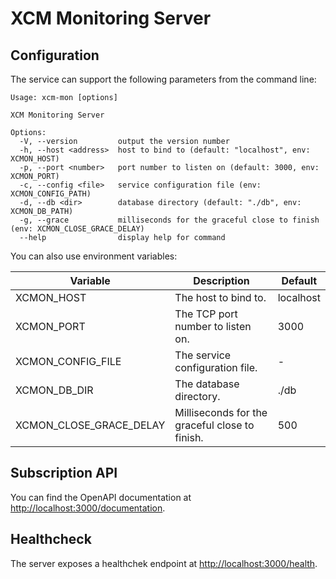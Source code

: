 # XCM Monitoring Server

## Configuration

The service can support the following parameters from the command line:

```
Usage: xcm-mon [options]

XCM Monitoring Server

Options:
  -V, --version         output the version number
  -h, --host <address>  host to bind to (default: "localhost", env: XCMON_HOST)
  -p, --port <number>   port number to listen on (default: 3000, env: XCMON_PORT)
  -c, --config <file>   service configuration file (env: XCMON_CONFIG_PATH)
  -d, --db <dir>        database directory (default: "./db", env: XCMON_DB_PATH)
  -g, --grace           milliseconds for the graceful close to finish (env: XCMON_CLOSE_GRACE_DELAY)
  --help                display help for command
```

You can also use environment variables:

| Variable | Description | Default |
| -------- | ----------- | ------- |
| XCMON_HOST | The host to bind to. | localhost |
| XCMON_PORT | The TCP port number to listen on. | 3000 |
| XCMON_CONFIG_FILE | The service configuration file. | - |
| XCMON_DB_DIR | The database directory.  | ./db |
| XCMON_CLOSE_GRACE_DELAY | Milliseconds for the graceful close to finish. | 500 |

## Subscription API

You can find the OpenAPI documentation at [http://localhost:3000/documentation](http://<host>/documentation).

## Healthcheck

The server exposes a healthchek endpoint at [http://localhost:3000/health](http://<host>/health).
